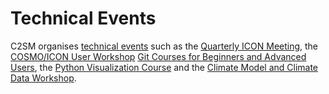 # Technical Events

C2SM organises [technical events](https://c2sm.ethz.ch/education/technical-training.html) such as the [Quarterly ICON Meeting](icon_meetings/index.md), the [COSMO/ICON User Workshop](CIUW/index.md) [Git Courses for Beginners and Advanced Users](git_courses.md), the [Python Visualization Course](pyvis.md) and the [Climate Model and Climate Data Workshop](climate_model_workshop.md).
